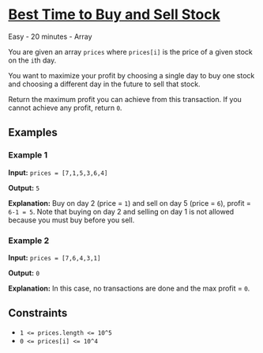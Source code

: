 # [Best Time to Buy and Sell Stock](https://leetcode.com/problems/best-time-to-buy-and-sell-stock/)

Easy - 20 minutes - Array

You are given an array `prices` where `prices[i]` is the price of a given stock on the
`i`th day.

You want to maximize your profit by choosing a single day to buy one stock and
choosing a different day in the future to sell that stock.

Return the maximum profit you can achieve from this transaction. If you cannot
achieve any profit, return `0`.

## Examples

### Example 1

**Input:** `prices = [7,1,5,3,6,4]`

**Output:** `5`

**Explanation:** Buy on day 2 (price = `1`) and sell on day 5 (price = `6`), profit = `6-1 = 5`.
Note that buying on day 2 and selling on day 1 is not allowed because you must buy before you sell.

### Example 2

**Input:** `prices = [7,6,4,3,1]`

**Output:** `0`

**Explanation:** In this case, no transactions are done and the max profit = `0`.

## Constraints

- `1 <= prices.length <= 10^5`
- `0 <= prices[i] <= 10^4`
